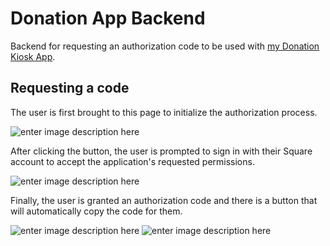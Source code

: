 # Donation App Backend
Backend for requesting an authorization code to be used with [my Donation Kiosk App](https://github.com/mzc13/DonationApp).

## Requesting a code
The user is first brought to this page to initialize the authorization process.

![enter image description here](https://i.imgur.com/GRyGg0N.png)

After clicking the button, the user is prompted to sign in with their Square account to accept the application's requested permissions.

![enter image description here](https://i.imgur.com/jPdo2WZ.png)

Finally, the user is granted an authorization code and there is a button that will automatically copy the code for them.

![enter image description here](https://i.imgur.com/myLZjmC.png)
![enter image description here](https://i.imgur.com/YsPrtYX.png)
